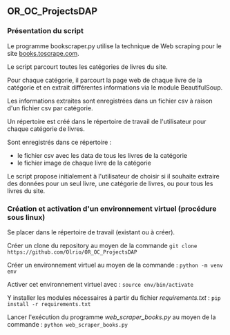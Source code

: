 ## OR_OC_ProjectsDAP

### Présentation du script

Le programme bookscraper.py utilise la technique de Web scraping pour le site [books.toscrape.com](http://books.toscrape.com).  

Le script parcourt toutes les catégories de livres du site.  

Pour chaque catégorie, il parcourt la page web de chaque livre de la catégorie et en extrait différentes informations via le module BeautifulSoup.  

Les informations extraites sont enregistrées dans un fichier csv à raison d'un fichier csv par catégorie.  

Un répertoire est créé dans le répertoire de travail de l'utilisateur pour chaque catégorie de livres.  

Sont enregistrés dans ce répertoire :
* le fichier csv avec les data de tous les livres de la catégorie
* le fichier image de chaque livre de la catégorie

Le script propose initialement à l'utilisateur de choisir si il souhaite extraire des données pour un seul livre, une catégorie de livres, ou pour tous les livres du site.
      
### Création et activation d'un environnement virtuel (procédure sous linux)

Se placer dans le répertoire de travail (existant ou à créer).  
  
Créer un clone du repository au moyen de la commande `git clone https://github.com/Olrio/OR_OC_ProjectsDAP`  

Créer un environnement virtuel au moyen de la commande : `python -m venv env` 

Activer cet environnement virtuel  avec : `source env/bin/activate`    

Y installer les modules nécessaires à partir du fichier *requirements.txt* : `pip install -r requirements.txt` 

Lancer l'exécution du programme *web_scraper_books.py* au moyen de la commande : `python web_scraper_books.py`  
